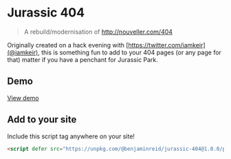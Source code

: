 # Jurassic 404

> A rebuild/modernisation of http://nouveller.com/404

Originally created on a hack evening with [https://twitter.com/iamkeir](@iamkeir), this is something fun to add to your 404 pages (or any page for that) matter if you have a penchant for Jurassic Park.

## Demo

[View demo](https://jurassic-404.netlify.app/)

## Add to your site

Include this script tag anywhere on your site!

```html
<script defer src="https://unpkg.com/@benjaminreid/jurassic-404@1.0.0/public/build/bundle.js">
```
